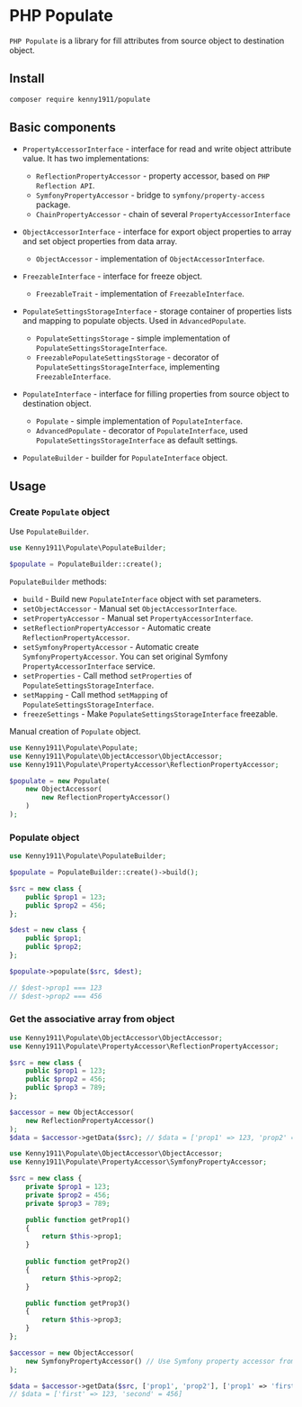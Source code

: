 # PHP Populate

`PHP Populate` is a library for fill attributes from source object to destination object.

## Install

```bash
composer require kenny1911/populate
```

## Basic components

- `PropertyAccessorInterface` - interface for read and write object attribute value. It has two implementations:
  - `ReflectionPropertyAccessor` - property accessor, based on `PHP Reflection API`.
  - `SymfonyPropertyAccessor` - bridge to `symfony/property-access` package.
  - `ChainPropertyAccessor` - chain of several `PropertyAccessorInterface`

- `ObjectAccessorInterface` - interface for export object properties to array and set object properties from data array.
  - `ObjectAccessor` - implementation of `ObjectAccessorInterface`.

- `FreezableInterface` - interface for freeze object.
  - `FreezableTrait` - implementation of `FreezableInterface`.

- `PopulateSettingsStorageInterface` - storage container of properties lists and mapping to populate objects. Used in
`AdvancedPopulate`.
  - `PopulateSettingsStorage` - simple implementation of `PopulateSettingsStorageInterface`.
  - `FreezablePopulateSettingsStorage` - decorator of `PopulateSettingsStorageInterface`, implementing
  `FreezableInterface`.

- `PopulateInterface` - interface for filling properties from source object to destination object.
  - `Populate` - simple implementation of `PopulateInterface`.
  - `AdvancedPopulate` - decorator of `PopulateInterface`, used `PopulateSettingsStorageInterface` as default settings.

- `PopulateBuilder` - builder for `PopulateInterface` object.

## Usage

### Create `Populate` object

Use `PopulateBuilder`.

```php
use Kenny1911\Populate\PopulateBuilder;

$populate = PopulateBuilder::create();
```

`PopulateBuilder` methods:

- `build` - Build new `PopulateInterface` object with set parameters.
- `setObjectAccessor` - Manual set `ObjectAccessorInterface`.
- `setPropertyAccessor` - Manual set `PropertyAccessorInterface`.
- `setReflectionPropertyAccessor` - Automatic create `ReflectionPropertyAccessor`.
- `setSymfonyPropertyAccessor` - Automatic create `SymfonyPropertyAccessor`. You can set original Symfony
`PropertyAccessorInterface` service.
- `setProperties` - Call method `setProperties` of `PopulateSettingsStorageInterface`.
- `setMapping` - Call method `setMapping` of `PopulateSettingsStorageInterface`.
- `freezeSettings` - Make `PopulateSettingsStorageInterface` freezable.

Manual creation of `Populate` object.

```php
use Kenny1911\Populate\Populate;
use Kenny1911\Populate\ObjectAccessor\ObjectAccessor;
use Kenny1911\Populate\PropertyAccessor\ReflectionPropertyAccessor;

$populate = new Populate(
    new ObjectAccessor(
        new ReflectionPropertyAccessor()
    )
);
```

### Populate object

```php
use Kenny1911\Populate\PopulateBuilder;

$populate = PopulateBuilder::create()->build();

$src = new class {
    public $prop1 = 123;
    public $prop2 = 456;
};

$dest = new class {
    public $prop1;
    public $prop2;
};

$populate->populate($src, $dest);

// $dest->prop1 === 123
// $dest->prop2 === 456
````

### Get the associative array from object

```php
use Kenny1911\Populate\ObjectAccessor\ObjectAccessor;
use Kenny1911\Populate\PropertyAccessor\ReflectionPropertyAccessor;

$src = new class {
    public $prop1 = 123;
    public $prop2 = 456;
    public $prop3 = 789;
};

$accessor = new ObjectAccessor(
    new ReflectionPropertyAccessor()
);
$data = $accessor->getData($src); // $data = ['prop1' => 123, 'prop2' => 456, 'prop3' => 789]
```

```php
use Kenny1911\Populate\ObjectAccessor\ObjectAccessor;
use Kenny1911\Populate\PropertyAccessor\SymfonyPropertyAccessor;

$src = new class {
    private $prop1 = 123;
    private $prop2 = 456;
    private $prop3 = 789;

    public function getProp1()
    {
        return $this->prop1;
    }
    
    public function getProp2()
    {
        return $this->prop2;
    }

    public function getProp3()
    {
        return $this->prop3;
    }
};

$accessor = new ObjectAccessor(
    new SymfonyPropertyAccessor() // Use Symfony property accessor from `symfony/property-access` package
);

$data = $accessor->getData($src, ['prop1', 'prop2'], ['prop1' => 'first', 'prop2' => 'second']);
// $data = ['first' => 123, 'second' = 456]

```
